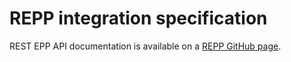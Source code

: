 # REPP integration specification

REST EPP API documentation is available on a [REPP GitHub page](https://internetee.github.io/repp-apidoc/).

